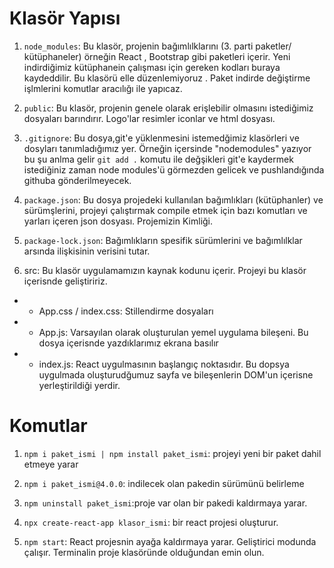 # Klasör Yapısı

1. `node_modules`: Bu klasör, projenin bağımlılklarını (3. parti paketler/ kütüphaneler) örneğin React , Bootstrap gibi paketleri içerir. Yeni indirdiğimiz kütüphanein çalışması için gereken kodları buraya kaydeddilir. Bu klasörü elle düzenlemiyoruz . Paket indirde değiştirme işlmlerini komutlar aracılığı ile yapıcaz.

2. `public`: Bu klasör, projenin genele olarak erişlebilir olmasını istediğimiz dosyaları barındırır. Logo'lar resimler iconlar ve html dosyası.

3. `.gitignore`: Bu dosya,git'e yüklenmesini istemedğimiz klasörleri ve dosyları tanımladığımız yer. Örneğin içersinde "nodemodules" yazıyor bu şu anlma gelir `git add .` komutu ile değşikleri git'e kaydermek istediğiniz zaman node modules'ü görmezden gelicek ve pushlandığında githuba gönderilmeyecek.

4. `package.json`: Bu dosya projedeki kullanılan bağımlıkları (kütüphanler) ve sürümşlerini, projeyi çalıştırmak compile etmek için bazı komutları ve yarları içeren json dosyası. Projemizin Kimliği.

5. `package-lock.json`: Bağımlıkların spesifik sürümlerini ve bağımlılklar arsında ilişkisinin verisini tutar.

6. src: Bu klasör uygulamamızın kaynak kodunu içerir. Projeyi bu klasör içerisnde geliştiririz.

- - App.css / index.css: Stillendirme dosyaları

- - App.js: Varsayılan olarak oluşturulan yemel uygulama bileşeni. Bu dosya içerisnde yazdıklarımız ekrana basılır

- - index.js: React uygulmasının başlangıç noktasıdır. Bu dopsya uygulmada oluşturudğumuz sayfa ve bileşenlerin DOM'un içerisne yerleştirildiği yerdir.

# Komutlar

1. `npm i paket_ismi | npm install paket_ismi`: projeyi yeni bir paket dahil etmeye yarar

2. `npm i paket_ismi@4.0.0`: indilecek olan pakedin sürümünü belirleme

3. `npm uninstall paket_ismi`:proje var olan bir pakedi kaldırmaya yarar.

4. `npx create-react-app klasor_ismi`: bir react projesi oluşturur.

5. `npm start`: React projesnin ayağa kaldırmaya yarar. Geliştirici modunda çalışır. Terminalin proje klasöründe olduğundan emin olun.

